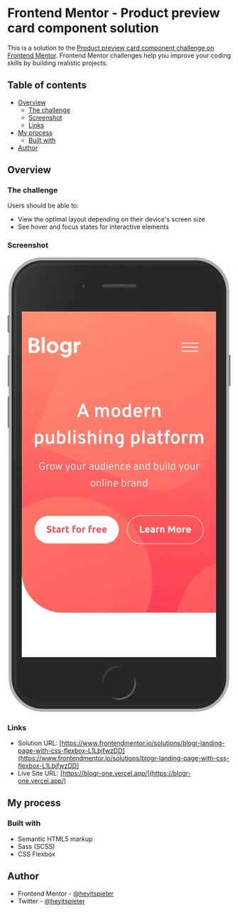 # Frontend Mentor - Product preview card component solution

This is a solution to the [Product preview card component challenge on Frontend Mentor](https://www.frontendmentor.io/challenges/product-preview-card-component-GO7UmttRfa). Frontend Mentor challenges help you improve your coding skills by building realistic projects.

## Table of contents

- [Overview](#overview)
  - [The challenge](#the-challenge)
  - [Screenshot](#screenshot)
  - [Links](#links)
- [My process](#my-process)
  - [Built with](#built-with)
- [Author](#author)

## Overview

### The challenge

Users should be able to:

- View the optimal layout depending on their device's screen size
- See hover and focus states for interactive elements

### Screenshot

![](./screenshot.png)

### Links

- Solution URL: [https://www.frontendmentor.io/solutions/blogr-landing-page-with-css-flexbox-L1LbjfwzDD](https://www.frontendmentor.io/solutions/blogr-landing-page-with-css-flexbox-L1LbjfwzDD)
- Live Site URL: [https://blogr-one.vercel.app/](https://blogr-one.vercel.app/)

## My process

### Built with

- Semantic HTML5 markup
- Sass (SCSS)
- CSS Flexbox

## Author

- Frontend Mentor - [@heyitspieter](https://www.frontendmentor.io/profile/heyitspieter)
- Twitter - [@heyitspieter](https://www.twitter.com/heyitspieter)
